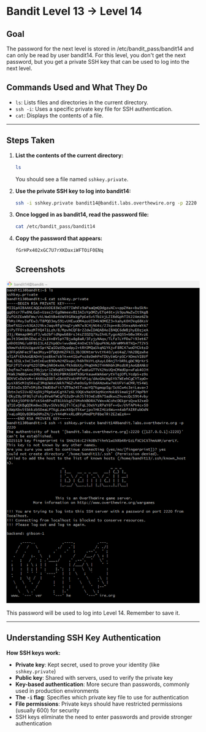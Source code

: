 # Bandit Level 13 → Level 14
## Goal
The password for the next level is stored in /etc/bandit_pass/bandit14 and can only be read by user bandit14. For this level, you don't get the next password, but you get a private SSH key that can be used to log into the next level.

## Commands Used and What They Do
- `ls`: Lists files and directories in the current directory.
- `ssh -i`: Uses a specific private key file for SSH authentication.
- `cat`: Displays the contents of a file.
---
## Steps Taken
1. **List the contents of the current directory:**
   ```bash
   ls
   ```
   You should see a file named `sshkey.private`.

2. **Use the private SSH key to log into bandit14:**
   ```bash
   ssh -i sshkey.private bandit14@bandit.labs.overthewire.org -p 2220
   ```

3. **Once logged in as bandit14, read the password file:**
   ```bash
   cat /etc/bandit_pass/bandit14
   ```

4. **Copy the password that appears:**
   ```
   fGrHPx402xGC7U7rXKDaxiWFTOiF0ENq
   ```


   ## Screenshots


![Bandit Level 1 Login](screenshots/level_13.png)


This password will be used to log into Level 14. Remember to save it.

---
## Understanding SSH Key Authentication
**How SSH keys work:**
- **Private key**: Kept secret, used to prove your identity (like `sshkey.private`)
- **Public key**: Shared with servers, used to verify the private key
- **Key-based authentication**: More secure than passwords, commonly used in production environments
- **The `-i` flag**: Specifies which private key file to use for authentication
- **File permissions**: Private keys should have restricted permissions (usually 600) for security
- SSH keys eliminate the need to enter passwords and provide stronger authentication
